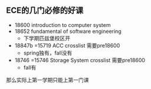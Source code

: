 ## ECE的几门必修的好课
- 18600 introduction to computer system
- 18652 fundamental of software engineering 
    - 下学期匹兹堡校区开
- 18847b =15719 ACC crosslist 需要pre18600
    - spring独有，fall没有
- 18746 =15746 Storage System crosslist 需要pre18600
    - fall有

那么实际上第一学期只能上第一门课